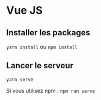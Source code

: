 # Vue JS
## Installer les packages
```yarn install``` ou ```npm install```
## Lancer le serveur
```
yarn serve
```
Si vous utilisez npm : ```npm run serve```